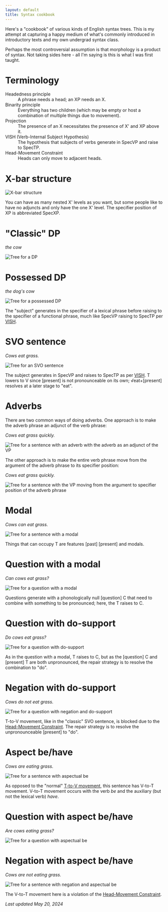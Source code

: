```yaml
---
layout: default
title: Syntax cookbook
---
```


Here's a "cookbook" of various kinds of English syntax trees. This is my attempt at capturing a happy medium of what's commonly introduced in introductory texts and my own undergrad syntax class.

Perhaps the most controversial assumption is that morphology is a product of syntax. Not taking sides here - all I'm saying is this is what I was first taught.

# Terminology

<dl>
    <dt>Headedness principle</dt>
    <dd>A phrase needs a head; an XP needs an X.</dd>
    <dt>Binarity principle</dt>
    <dd>Everything has two children (which may be empty or host a combination of multiple things due to movement).</dd>
    <dt>Projection</dt>
    <dd>The presence of an X necessitates the presence of X' and XP above it.</dd>
    <dt><a name="vish">VISH</a> (Verb-Internal Subject Hypothesis)</dt>
    <dd>The hypothesis that subjects of verbs generate in SpecVP and raise to SpecTP.</dd>
    <dt><a name="hmc">Head-Movement Constraint</a></dt>
    <dd>Heads can only move to adjacent heads.</dd>
</dl>

# X-bar structure

![X-bar structure](/images/trees/xp.png)

You can have as many nested X' levels as you want, but some people like to have no adjuncts and only have the one X' level. The specifier position of XP is abbreviated SpecXP.

# "Classic" DP

*the cow*

![Tree for a DP](/images/trees/dp.png)

# Possessed DP

*the dog's cow*

![Tree for a possessed DP](/images/trees/possessed.png)

The "subject" generates in the specifier of a lexical phrase before raising to the specifier of a functional phrase, much like SpecVP raising to SpecTP per [VISH](#vish).

# SVO sentence

*Cows eat grass.*

![Tree for an SVO sentence](/images/trees/svo.png)

The subject generates in SpecVP and raises to SpecTP as per [VISH](#vish). T lowers to V since [present] is not pronounceable on its own; √eat+[present] resolves at a later stage to "eat".

# Adverbs

There are two common ways of doing adverbs. One approach is to make the adverb phrase an adjunct of the verb phrase:

*Cows eat grass quickly.*

![Tree for a sentence with an adverb with the adverb as an adjunct of the VP](/images/trees/adverbs-1.png)

The other approach is to make the entire verb phrase move from the argument of the adverb phrase to its specifier position:

*Cows eat grass quickly.*

![Tree for a sentence with the VP moving from the argument to specifier position of the adverb phrase](/images/trees/adverbs-2.png)

# Modal

*Cows can eat grass.*

![Tree for a sentence with a modal](/images/trees/modal.png)

Things that can occupy T are features [past] [present] and modals.

# Question with a modal

*Can cows eat grass?*

![Tree for a question with a modal](/images/trees/question-modal.png)

Questions generate with a phonologically null [question] C that need to combine with something to be pronounced; here, the T raises to C.

# Question with do-support

*Do cows eat grass?*

![Tree for a question with do-support](/images/trees/question-do-support.png)

As in the question with a modal, T raises to C, but as the [question] C and [present] T are both unpronounced, the repair strategy is to resolve the combination to "do".

# Negation with do-support

*Cows do not eat grass.*

![Tree for a question with negation and do-support](/images/trees/negation.png)

T-to-V movement, like in the "classic" SVO sentence, is blocked due to the [Head-Movement Constraint](#hmc). The repair strategy is to resolve the unpronounceable [present] to "do".

# Aspect be/have

*Cows are eating grass.*

![Tree for a sentence with aspectual be](/images/trees/aspect-be.png)

As opposed to the "normal" [T-to-V movement](#svo-sentence), this sentence has V-to-T movement. V-to-T movement occurs with the verb *be* and the auxiliary (but not the lexical verb) *have*.

# Question with aspect be/have

*Are cows eating grass?*

![Tree for a question with aspectual be](/images/trees/aspect-question-be.png)

# Negation with aspect be/have

*Cows are not eating grass.*

![Tree for a sentence with negation and aspectual be](/images/trees/negation-aspect-be.png)

The V-to-T movement here is a violation of the [Head-Movement Constraint](#hmc).

*Last updated May 20, 2024*